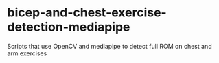 # bicep-and-chest-exercise-detection-mediapipe
Scripts that use OpenCV and mediapipe to detect full ROM on chest and arm exercises
